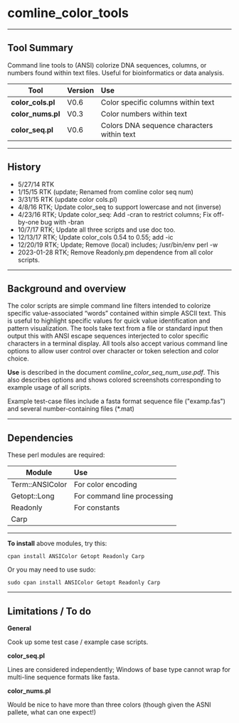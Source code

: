 # comline_color_tools

---
## Tool Summary
Command line tools to (ANSI) colorize DNA sequences, columns, or numbers 
found within text files. Useful for bioinformatics or data analysis.

| Tool              | Version | Use
| ----------------- |:----- |:----
| **color_cols.pl** | V0.6 | Color specific columns within text
| **color_nums.pl** | V0.3 | Color numbers within text
| **color_seq.pl**  | V0.6 | Colors DNA sequence characters within text


---
## History
- 5/27/14 RTK
- 1/15/15 RTK (update; Renamed from comline color seq num)
- 3/31/15 RTK (update color cols.pl)
- 4/8/16 RTK; Update color_seq to support lowercase and not (inverse)
- 4/23/16 RTK; Update color_seq: Add -cran to restrict columns; Fix off-by-one bug with -bran
- 10/7/17 RTK; Update all three scripts and use doc too.
- 12/13/17 RTK; Update color_cols 0.54 to 0.55; add -ic
- 12/20/19 RTK; Update; Remove (local) includes; /usr/bin/env perl -w
- 2023-01-28 RTK; Remove Readonly.pm dependence from all color scripts.


---
## Background and overview
The color scripts are simple command line filters intended to colorize specific value-associated “words” contained within simple ASCII text. This is useful to highlight specific values for quick value identification and pattern visualization. The tools take text from a file or standard input then output this with ANSI escape sequences interjected to color specific characters in a terminal display. All tools also accept various command line options to allow user control over character or token selection and color choice.

**Use** is described in the document *comline_color_seq_num_use.pdf*. This also describes options and shows colored screenshots corresponding to example usage of all scripts.

Example test-case files include a fasta format sequence file ("examp.fas") and several number-containing files (*.mat)


---
## Dependencies

These perl modules are required:

| Module | Use
| ----------------- |:----
| Term::ANSIColor   | For color encoding
| Getopt::Long      | For command line processing
| Readonly          | For constants
| Carp              |

---

**To install** above modules, try this:

`cpan install ANSIColor Getopt Readonly Carp`

Or you may need to use sudo:

`sudo cpan install ANSIColor Getopt Readonly Carp`


---
## Limitations / To do

**General**

Cook up some test case / example case scripts.

**color_seq.pl**

Lines are considered independently; Windows of base type cannot wrap for multi-line sequence formats like fasta.

**color_nums.pl**

Would be nice to have more than three colors (though given the ASNI pallete, what can one expect!)

